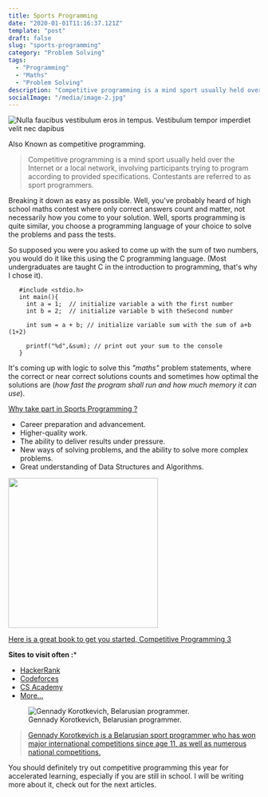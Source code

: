 ```yaml
---
title: Sports Programming
date: "2020-01-01T11:16:37.121Z"
template: "post"
draft: false
slug: "sports-programming"
category: "Problem Solving"
tags:
  - "Programming"
  - "Maths"
  - "Problem Solving"
description: "Competitive programming is a mind sport usually held over the Internet or a local network, involving participants trying to program according to ..."
socialImage: "/media/image-2.jpg"
---
```


![Nulla faucibus vestibulum eros in tempus. Vestibulum tempor imperdiet velit nec dapibus](/media/image-2.jpg)

Also Known as competitive programming.

> Competitive programming is a mind sport usually held over the Internet or a local network, involving participants trying to program according to provided specifications. Contestants are referred to as sport programmers.

Breaking it down as easy as possible. Well, you've probably heard of high school maths contest where only correct answers count and matter, not necessarily how you come to your solution. Well, sports programming is quite similar, you choose a programming language of your choice to solve the problems and pass the tests.

So supposed you were you asked to come up with the sum of two numbers, you would do it like this using the C programming language. (Most undergraduates are taught C in the introduction to programming, that's why I chose it).

```
   #include <stdio.h>
   int main(){
     int a = 1;  // initialize variable a with the first number
     int b = 2;  // initialize variable b with theSecond number

     int sum = a + b; // initialize variable sum with the sum of a+b (1+2)

     printf("%d",&sum); // print out your sum to the console
   }
   ```
It's coming up with logic to solve this *"maths"* problem statements, where the correct or near correct solutions counts and sometimes how optimal the solutions are (*how fast the program shall run and how much memory it can use*).

[Why take part in Sports Programming ?](https://www.topcoder.com/competitive-programming-and-design/)
- Career preparation and advancement.
- Higher-quality work.
- The ability to deliver results under pressure.
- New ways of solving problems, and the ability to solve more complex problems.
- Great understanding of Data Structures and Algorithms.


<image src="/media/cp3.jpg" width="300"> 

[Here is a great book to get you started, Competitive Programming 3](https://www.academia.edu/36637031/Competitive_Programming_3.pdf)

**Sites to visit often :***
- [HackerRank](https://www.hackerrank.com)
- [Codeforces](https://codeforces.com/)
- [CS Academy](https://csacademy.com/)
- [More...](https://www.freecodecamp.org/news/the-10-most-popular-coding-challenge-websites-of-2016-fb8a5672d22f/)

<figure class="float-left" style="width: 1000px">
	<img src="/media/gennady.jpg" alt="Gennady Korotkevich, Belarusian programmer.">
	<figcaption>Gennady Korotkevich, Belarusian programmer.</figcaption>
</figure>

>[Gennady Korotkevich is a Belarusian sport programmer who has won major international competitions since age 11, as well as numerous national competitions.](https://en.wikipedia.org/wiki/Gennady_Korotkevich)


You should definitely try out competitive programming this year for accelerated learning, especially if you are still in school. I will be writing more about it, check out for the next articles.
